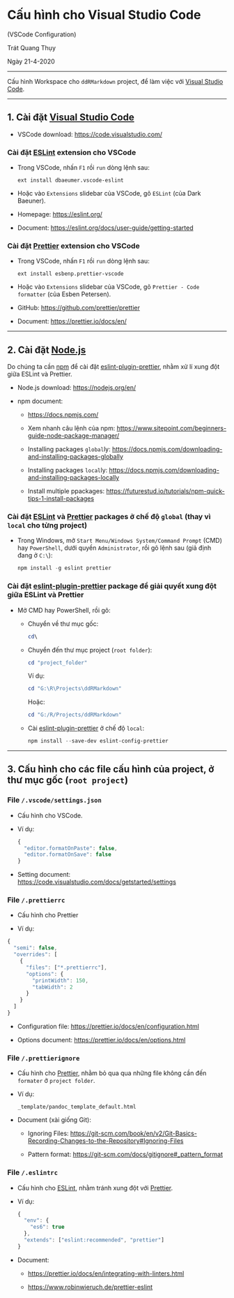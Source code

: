 # **Cấu hình cho Visual Studio Code**

(VSCode Configuration)

Trát Quang Thụy

Ngày 21-4-2020

---

Cấu hình Workspace cho `ddRMarkdown` project, để làm việc với [Visual Studio Code](https://code.visualstudio.com/).

---

## **1.** Cài đặt [Visual Studio Code](https://code.visualstudio.com/)

- VSCode download: <https://code.visualstudio.com/>

### Cài đặt [ESLint](https://eslint.org/) extension cho VSCode

- Trong VSCode, nhấn `F1` rồi `run` dòng lệnh sau:

  ```text
  ext install dbaeumer.vscode-eslint
  ```

- Hoặc vào `Extensions` slidebar của VSCode, gõ `ESLint` (của Dark Baeuner).

- Homepage: <https://eslint.org/>

- Document: <https://eslint.org/docs/user-guide/getting-started>

### Cài đặt [Prettier](https://github.com/prettier/prettier) extension cho VSCode

- Trong VSCode, nhấn `F1` rồi `run` dòng lệnh sau:

  ```text
  ext install esbenp.prettier-vscode
  ```

- Hoặc vào `Extensions` slidebar của VSCode, gõ `Prettier - Code formatter` (của Esben Petersen).

- GitHub: <https://github.com/prettier/prettier>

- Document: <https://prettier.io/docs/en/>

---

## **2.** Cài đặt [Node.js](https://nodejs.org/en/)

Do chúng ta cần [npm](https://www.npmjs.com/) để cài đặt [eslint-plugin-prettier](https://github.com/prettier/eslint-config-prettier), nhằm xử lí xung đột giữa ESLint và Prettier.

- Node.js download: <https://nodejs.org/en/>

- npm document:

  - <https://docs.npmjs.com/>

  - Xem nhanh câu lệnh của npm: <https://www.sitepoint.com/beginners-guide-node-package-manager/>

  - Installing packages `global`ly: <https://docs.npmjs.com/downloading-and-installing-packages-globally>

  - Installing packages `local`ly: <https://docs.npmjs.com/downloading-and-installing-packages-locally>

  - Install multiple ppackages: <https://futurestud.io/tutorials/npm-quick-tips-1-install-packages>

### Cài đặt [ESLint](https://eslint.org/) và [Prettier](https://github.com/prettier/prettier) packages ở chế độ `global` (thay vì `local` cho từng project)

- Trong Windows, mở `Start Menu/Windows System/Command Prompt` (CMD) hay `PowerShell`, dưới quyền `Administrator`, rồi gõ lệnh sau (giả định đang ở `C:\`):

  ```PowerShell
  npm install -g eslint prettier
  ```

### Cài đặt [eslint-plugin-prettier](https://github.com/prettier/eslint-config-prettier) package để giải quyết xung đột giữa ESLint và Prettier

- Mở CMD hay PowerShell, rồi gõ:

  - Chuyển về thư mục gốc:

    ```PowerShell
    cd\
    ```

  - Chuyển đến thư mục project (`root folder`):

    ```PowerShell
    cd "project_folder"
    ```

    Ví dụ:

    ```PowerShell
    cd "G:\R\Projects\ddRMarkdown"
    ```

    Hoặc:

    ```PowerShell
    cd "G:/R/Projects/ddRMarkdown"
    ```

  - Cài [eslint-plugin-prettier](https://github.com/prettier/eslint-config-prettier) ở chế độ `local`:

    ```PowerShell
    npm install --save-dev eslint-config-prettier
    ```

---

## **3.** Cấu hình cho các file cấu hình của project, ở thư mục gốc (`root project`)

### File `/.vscode/settings.json`

- Cấu hình cho VSCode.

- Ví dụ:

  ```javascript
  {
    "editor.formatOnPaste": false,
    "editor.formatOnSave": false
  }
  ```

- Setting document: <https://code.visualstudio.com/docs/getstarted/settings>

### File `/.prettierrc`

- Cấu hình cho Prettier

- Ví dụ:

```javascript
{
  "semi": false,
  "overrides": [
    {
      "files": ["*.prettierrc"],
      "options": {
        "printWidth": 150,
        "tabWidth": 2
      }
    }
  ]
}
```

- Configuration file: <https://prettier.io/docs/en/configuration.html>

- Options document: <https://prettier.io/docs/en/options.html>

### File `/.prettierignore`

- Cấu hình cho [Prettier](https://github.com/prettier/prettier), nhằm bỏ qua qua những file không cần đến `formater` ở `project folder`.

- Ví dụ:

  ```text
  _template/pandoc_template_default.html
  ```

- Document (xài giống Git):

  - Ignoring Files: <https://git-scm.com/book/en/v2/Git-Basics-Recording-Changes-to-the-Repository#Ignoring-Files>

  - Pattern format: <https://git-scm.com/docs/gitignore#_pattern_format>

### File `/.eslintrc`

- Cấu hình cho [ESLint](https://eslint.org/), nhằm tránh xung đột với [Prettier](https://github.com/prettier/prettier).

- Ví dụ:

  ```javascript
  {
    "env": {
      "es6": true
    },
    "extends": ["eslint:recommended", "prettier"]
  }
  ```

- Document:

  - <https://prettier.io/docs/en/integrating-with-linters.html>

  - <https://www.robinwieruch.de/prettier-eslint>
